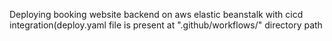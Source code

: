 Deploying booking website backend on aws elastic beanstalk with cicd integration(deploy.yaml file is present at ".github/workflows/" directory path 
